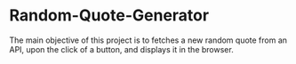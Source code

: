 # Random-Quote-Generator
The main objective of this project is to fetches a new random quote from an API, upon the click of a button, and displays it in the browser.
